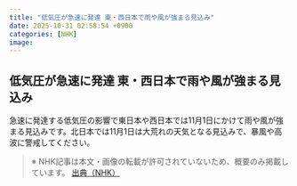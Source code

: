 ```yaml
---
title: "低気圧が急速に発達 東・西日本で雨や風が強まる見込み"
date: 2025-10-31 02:58:54 +0900
categories: [NHK]
image: 
---
```

## 低気圧が急速に発達 東・西日本で雨や風が強まる見込み

急速に発達する低気圧の影響で東日本や西日本では11月1日にかけて雨や風が強まる見込みです。北日本では11月1日は大荒れの天気となる見込みで、暴風や高波に警戒してください。

> ※ NHK記事は本文・画像の転載が許可されていないため、概要のみ掲載しています。
[出典（NHK）](http://www3.nhk.or.jp/news/html/20251031/k10014964061000.html)
